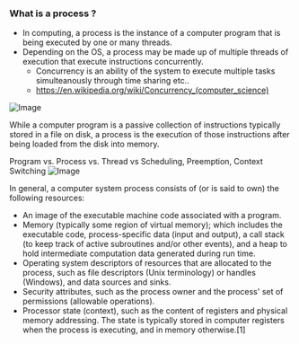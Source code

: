 ### What is a process ?
- In computing, a process is the instance of a computer program that is being executed by one or many threads.
- Depending on the OS, a process may be made up of multiple threads of execution that execute instructions concurrently.
    - Concurrency is an ability of the system to execute multiple tasks simulteanously through time sharing etc..
    - https://en.wikipedia.org/wiki/Concurrency_(computer_science)

![Image](https://github.com/user-attachments/assets/8294ea05-0745-4e06-b02c-468f94ede65b)

While a computer program is a passive collection of instructions typically stored in a file on disk, a process is 
the execution of those instructions after being loaded from the disk into memory.

Program vs. Process vs. Thread vs Scheduling, Preemption, Context Switching
![Image](https://github.com/user-attachments/assets/d5914447-4c65-40a7-9d5f-87a4672c3006)

In general, a computer system process consists of (or is said to own) the following resources:

- An image of the executable machine code associated with a program.
- Memory (typically some region of virtual memory); which includes the executable code, process-specific data (input and output), a call stack (to keep track of active subroutines and/or other events), and a heap to hold intermediate computation data generated during run time.
- Operating system descriptors of resources that are allocated to the process, such as file descriptors (Unix terminology) or handles (Windows), and data sources and sinks.
- Security attributes, such as the process owner and the process' set of permissions (allowable operations).
- Processor state (context), such as the content of registers and physical memory addressing. The state is typically stored in computer registers when the process is executing, and in memory otherwise.[1]
